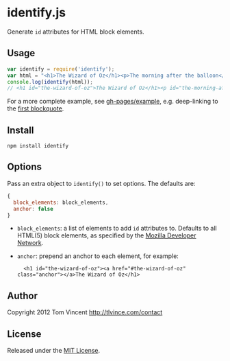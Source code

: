 # identify.js

Generate `id` attributes for HTML block elements.

## Usage

```javascript
var identify = require('identify');
var html = "<h1>The Wizard of Oz</h1><p>The morning after the balloon</p>";
console.log(identify(html));
// <h1 id="the-wizard-of-oz">The Wizard of Oz</h1><p id="the-morning-after">The morning after the balloon</p>
```

For a more complete example, see [gh-pages/example][], e.g. deep-linking to the
[first blockquote][blockquote].

## Install

    npm install identify

## Options

Pass an extra object to `identify()` to set options. The defaults are:

```javascript
{
  block_elements: block_elements,
  anchor: false
}
```

* `block_elements`: a list of elements to add `id` attributes to. Defaults to
  all HTML(5) block elements, as specified by the [Mozilla Developer
  Network][moz].

* `anchor`: prepend an anchor to each element, for example:

        <h1 id="the-wizard-of-oz"><a href="#the-wizard-of-oz" class="anchor"></a>The Wizard of Oz</h1>

## Author

Copyright 2012 Tom Vincent <http://tlvince.com/contact>

## License

Released under the [MIT License][license].

  [moz]: https://developer.mozilla.org/en-US/docs/HTML/Block-level_elements
  [license]: http://tlvince.mit-license.org/
  [gh-pages/example]: https://github.com/tlvince/identify.js/blob/gh-pages/example/index.html
  [blockquote]: http://tlvince.github.com/identify.js/example/#blockquote0]}
